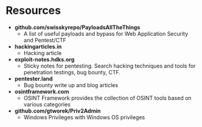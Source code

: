 # Resources

- <b>github.com/swisskyrepo/PayloadsAllTheThings</b>
  - A list of useful payloads and bypass for Web Application Security and Pentest/CTF
- <b>hackingarticles.in</b>
  - Hacking article
- <b>exploit-notes.hdks.org</b>
  - Sticky notes for pentesting. Search hacking techniques and tools for penetration testings, bug bounty, CTF.
- <b>pentester.land</b>
  - Bug bounty write up and blog articles
- <b>osintframework.com</b>
  - OSINT Framework provides the collection of OSINT tools based on various categories
- <b>github.com/gtworek/Priv2Admin</b>
  - Windows Privileges with Windows OS privileges
